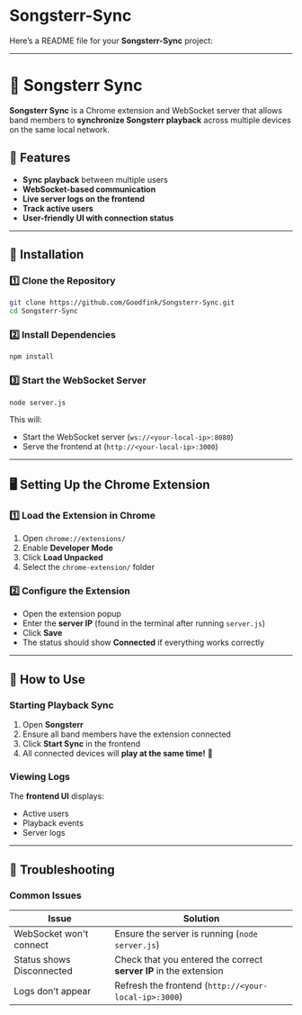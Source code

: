 # Songsterr-Sync
Here’s a README file for your **Songsterr-Sync** project:

---

# 🎵 Songsterr Sync

**Songsterr Sync** is a Chrome extension and WebSocket server that allows band members to **synchronize Songsterr playback** across multiple devices on the same local network.

## 🚀 Features

- **Sync playback** between multiple users
- **WebSocket-based communication**
- **Live server logs on the frontend**
- **Track active users**
- **User-friendly UI with connection status**

---

## 📌 Installation

### **1️⃣ Clone the Repository**
```sh
git clone https://github.com/Goodfink/Songsterr-Sync.git
cd Songsterr-Sync
```

### **2️⃣ Install Dependencies**
```sh
npm install
```

### **3️⃣ Start the WebSocket Server**
```sh
node server.js
```
This will:
- Start the WebSocket server (`ws://<your-local-ip>:8080`)
- Serve the frontend at (`http://<your-local-ip>:3000`)

---

## 🖥️ Setting Up the Chrome Extension

### **1️⃣ Load the Extension in Chrome**
1. Open `chrome://extensions/`
2. Enable **Developer Mode**
3. Click **Load Unpacked**
4. Select the `chrome-extension/` folder

### **2️⃣ Configure the Extension**
- Open the extension popup
- Enter the **server IP** (found in the terminal after running `server.js`)
- Click **Save**
- The status should show **Connected** if everything works correctly

---

## 🎸 How to Use

### **Starting Playback Sync**
1. Open **Songsterr**
2. Ensure all band members have the extension connected
3. Click **Start Sync** in the frontend
4. All connected devices will **play at the same time!** 🎵

### **Viewing Logs**
The **frontend UI** displays:
- Active users
- Playback events
- Server logs

---

## 🔧 Troubleshooting

### **Common Issues**
| Issue | Solution |
|--------|----------|
| WebSocket won't connect | Ensure the server is running (`node server.js`) |
| Status shows Disconnected | Check that you entered the correct **server IP** in the extension |
| Logs don’t appear | Refresh the frontend (`http://<your-local-ip>:3000`) |
